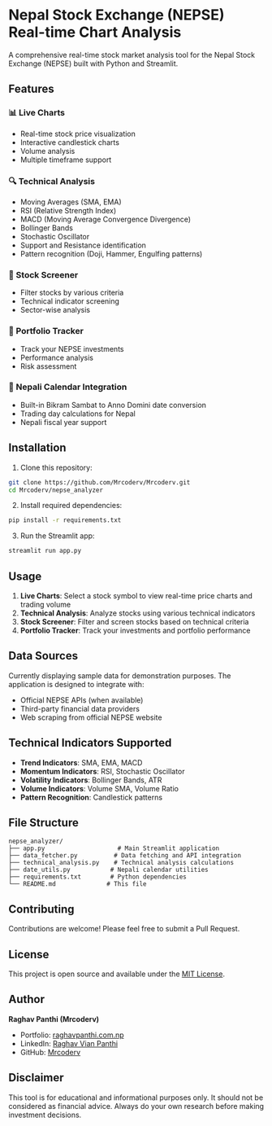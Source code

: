 # Nepal Stock Exchange (NEPSE) Real-time Chart Analysis

A comprehensive real-time stock market analysis tool for the Nepal Stock Exchange (NEPSE) built with Python and Streamlit.

## Features

### 📊 Live Charts
- Real-time stock price visualization
- Interactive candlestick charts
- Volume analysis
- Multiple timeframe support

### 🔍 Technical Analysis
- Moving Averages (SMA, EMA)
- RSI (Relative Strength Index)
- MACD (Moving Average Convergence Divergence)
- Bollinger Bands
- Stochastic Oscillator
- Support and Resistance identification
- Pattern recognition (Doji, Hammer, Engulfing patterns)

### 🔎 Stock Screener
- Filter stocks by various criteria
- Technical indicator screening
- Sector-wise analysis

### 💼 Portfolio Tracker
- Track your NEPSE investments
- Performance analysis
- Risk assessment

### 📅 Nepali Calendar Integration
- Built-in Bikram Sambat to Anno Domini date conversion
- Trading day calculations for Nepal
- Nepali fiscal year support

## Installation

1. Clone this repository:
```bash
git clone https://github.com/Mrcoderv/Mrcoderv.git
cd Mrcoderv/nepse_analyzer
```

2. Install required dependencies:
```bash
pip install -r requirements.txt
```

3. Run the Streamlit app:
```bash
streamlit run app.py
```

## Usage

1. **Live Charts**: Select a stock symbol to view real-time price charts and trading volume
2. **Technical Analysis**: Analyze stocks using various technical indicators
3. **Stock Screener**: Filter and screen stocks based on technical criteria
4. **Portfolio Tracker**: Track your investments and portfolio performance

## Data Sources

Currently displaying sample data for demonstration purposes. The application is designed to integrate with:
- Official NEPSE APIs (when available)
- Third-party financial data providers
- Web scraping from official NEPSE website

## Technical Indicators Supported

- **Trend Indicators**: SMA, EMA, MACD
- **Momentum Indicators**: RSI, Stochastic Oscillator
- **Volatility Indicators**: Bollinger Bands, ATR
- **Volume Indicators**: Volume SMA, Volume Ratio
- **Pattern Recognition**: Candlestick patterns

## File Structure

```
nepse_analyzer/
├── app.py                    # Main Streamlit application
├── data_fetcher.py          # Data fetching and API integration
├── technical_analysis.py    # Technical analysis calculations
├── date_utils.py           # Nepali calendar utilities
├── requirements.txt        # Python dependencies
└── README.md              # This file
```

## Contributing

Contributions are welcome! Please feel free to submit a Pull Request.

## License

This project is open source and available under the [MIT License](LICENSE).

## Author

**Raghav Panthi (Mrcoderv)**
- Portfolio: [raghavpanthi.com.np](https://raghavpanthi.com.np)
- LinkedIn: [Raghav Vian Panthi](https://www.linkedin.com/in/raghav-vian-panthi/)
- GitHub: [Mrcoderv](https://github.com/Mrcoderv)

## Disclaimer

This tool is for educational and informational purposes only. It should not be considered as financial advice. Always do your own research before making investment decisions.